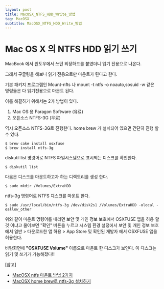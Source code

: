 ```yaml
---
layout: post
title: MacOSX_NTFS_HDD_Write_방법
tag: MacOSX
subtitle: MacOSX_NTFS_HDD_Write_방법
---
```


#  Mac OS X 의 NTFS HDD 읽기 쓰기 

MacBook 에서 윈도우에서 쓰던 외장하드를 붙였더니 읽기 전용으로 나온다.

그래서 구글링을 해보니 읽기 전용으로만 마운트가 된다고 한다. 

기본 패키지 프로그램인 Mount-nfts 나 mount -t ntfs -o noauto,sosuid -w  같은 명령들은 다 읽기전용으로 마운트 된다.

이를 해결하기 위해서는 2가 방법이 있다.

1. Mac OS 용 Paragon Software (유료) 
2. 오픈소스 NTFS-3G (무료)


역시 오픈소스 NTFS-3G로 진행한다.  home brew 가 설치되어 있으면 간단히 진행 할 수 있다.

~~~
$ brew cake install osxfuse
$ brew install ntfs-3g
~~~

diskutil list 명령어로 NTFS 파일시스템으로 표시되는 디스크를 확인한다.

~~~
$ diskutil list
~~~

다음은 디스크를 마운트하고자 하는 디렉토리를 생성 한다.

~~~
$ sudo mkdir /Volumes/ExtraHDD
~~~

ntfs-3g 명령어로 NTFS 디스크를 마운트 한다.

~~~
$ sudo /usr/local/bin/ntfs-3g /dev/disk2s1 /Volumes/ExtraHDD -olocal -oallow_other
~~~



위와 같이 마운트 명령어를 내리면 보안 및 개인 정보 보호에서 OSXFUSE 앱을 허용 할 것 이냐고 물어보면 "확인" 버튼을 누르고 시스템 환경 설정에서 보안 및 개인 정보 보호에서 일반 > 다운로드한 앱 허용 > App Store  및 확인된 개발자 에서 OSXFUSE 앱을 허용한다.  



바탕화면에 <b>"OSXFUSE Volume"</b> 이름으로 마운트 한 디스크가 보인다. 이 디스크는 읽기 및 쓰기가 가능해졌다!!


[참고] 

* <a href="https://blog.fosketts.net/2010/11/29/write-windows-ntfs-drive-mac-os-106-snow-leopard/"> MacOSX ntfs 마운트 방법 2가지</a>
* <a href="https://blog.kylehuynh.com/mount-ntfs-drive-with-readwrite-mode-in-mac-os/"> MacOSX home brew로 ntfs-3g 설치하기 </a>


